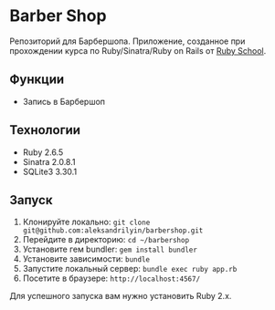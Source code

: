 # Barber Shop

Репозиторий для Барбершопа. Приложение, созданное при прохождении курса по Ruby/Sinatra/Ruby on Rails от [Ruby School](http://rubyschool.us/).

## Функции

- Запись в Барбершоп

## Технологии

- Ruby 2.6.5
- Sinatra 2.0.8.1
- SQLite3 3.30.1

## Запуск

1. Клонируйте локально: `git clone git@github.com:aleksandrilyin/barbershop.git`
2. Перейдите в директорию: `cd ~/barbershop`
3. Установите гем bundler: `gem install bundler`
4. Установите зависимости: `bundle`
5. Запустите локальный сервер: `bundle exec ruby app.rb`
6. Посетите в браузере: `http://localhost:4567/`

Для успешного запуска вам нужно установить Ruby 2.x.
